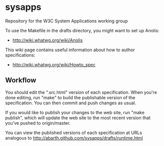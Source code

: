 sysapps
=======

Repository for the W3C System Applications working group

To use the Makefile in the drafts directory, you might want to set up Anolis:
* http://wiki.whatwg.org/wiki/Anolis

This wiki page contains useful information about how to author specifications:
* http://wiki.whatwg.org/wiki/Howto_spec

Workflow
--------

You should edit the ".src.html" version of each specification. When you're done
editing, run "make" to build the publishable version of the specification. You
can then commit and push changes as usual.

If you would like to publish your changes to the web site, run "make publish",
which will update the web site to the most recent version that you've pushed
to origin/master.

You can view the published versions of each specification at URLs analogous to
http://abarth.github.com/sysapps/drafts/runtime.html
